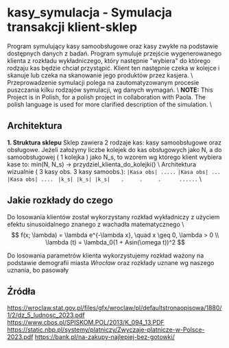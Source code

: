 # kasy_symulacja - Symulacja transakcji klient-sklep
Program symulujący kasy samoobsługowe oraz kasy zwykłe na podstawie dostępnych danych z badań. Program symuluje przejście wygenerowanego klienta z rozkładu wykładniczego, który następnie "wybiera" do którego rodzaju kas będzie chciał przystąpić. Klient ten następnie czeka w kolejce i skanuje lub czeka na skanowanie jego produktów przez kasjera.
\\
Przeprowadzenie symulacji polega na zautomatyzowanym procesie puszczania kilku rodzajów symulacji, wg danych wymagań.
\\
**NOTE:** This Project is in Polish, for a polish project in collaboration with Paola. The polish language is used for more clarified description of the simulation.
\\
## Architektura
**1. Struktura sklepu**
Sklep zawiera 2 rodzaje kas: kasy samoobsługowe oraz obsługowe. Jeżeli założymy liczbe kolejek do kas obsługowych jako N, a do samoobsługowej ( 1 kolejka ) jako N_s, to wzorem wg którego klient wybiera kase to: 
min(N, N_s) -> przydziel_klienta_do_kolejki() 
\\
Architektura wizualnie ( 3 kasy obs. 3 kasy samoobs.):
` |Kasa obs| ..... `
` |Kasa obs| ... `
` |Kasa obs| .... `
` |k_s| |k_s| |k_s|`
`   .     .     .      ......`
\\
## Jakie rozkłady do czego
Do losowania klientów został wykorzystany rozkład wykładniczy z użyciem efektu sinusoidalnego znanego z wachadła matematycznego
\\
$$
f(x; \lambda) = \lambda e^{-\lambda x}, \quad x \geq 0, \lambda > 0  \\
\lambda (t) = \lambda_0(1 + Asin(\omega t))^2
$$

Do losowania parametrów klienta wykorzystujemy rozkład ważony na podstawie demografii miasta _Wrocław_ oraz rozkłady uznane wg naszego uznania, bo pasowały

## Źródła
<https://wroclaw.stat.gov.pl/files/gfx/wroclaw/pl/defaultstronaopisowa/1880/1/2/dz_5_ludnosc_2023.pdf>
<https://www.cbos.pl/SPISKOM.POL/2013/K_094_13.PDF>
<https://static.nbp.pl/systemy/platniczy/Zwyczaje-platnicze-w-Polsce-2023.pdf>
<https://bank.pl/na-zakupy-najlepiej-bez-gotowki/>
